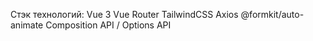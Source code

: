 Стэк технологий:
Vue 3
Vue Router
TailwindCSS
Axios
@formkit/auto-animate
Composition API / Options API
